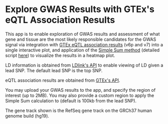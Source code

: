 # Explore GWAS Results with GTEx's eQTL Association Results 
This app is to enable exploration of GWAS results and assessment of what gene and tissue are the most likely responsible candidates for the GWAS signal via integration with [GTEx eQTL association results](https://gtexportal.org/home/) (v6p and v7) into a single interactive plot, and application of the [Simple Sum method](https://journals.plos.org/plosgenetics/article?id=10.1371/journal.pgen.1008007) (detailed script [here](http://slc.research.sickkids.ca/SimpleSum/Simple_Sum_Rscript.R)) to visualize the results in a heatmap plot.

LD information is obtained from [LDlink's API](https://ldlink.nci.nih.gov/?tab=apiaccess) to enable viewing of LD given a lead SNP. The default lead SNP is the top SNP.

eQTL association results are obtained from [GTEx's API](https://gtexportal.org/home/api-docs/). 

You may upload your GWAS results to the app, and specify the region of interest (up to 2MB). You may also provide a custom region to apply the Simple Sum calculation to (default is 100kb from the lead SNP).

The gene track shown is the RefSeq gene track on the GRCh37 human genome build (hg19).

